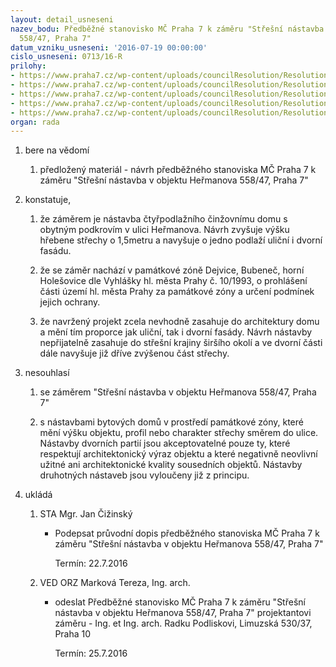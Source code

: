 ```yaml
---
layout: detail_usneseni
nazev_bodu: Předběžné stanovisko MČ Praha 7 k záměru "Střešní nástavba v objektu Heřmanova
  558/47, Praha 7"
datum_vzniku_usneseni: '2016-07-19 00:00:00'
cislo_usneseni: 0713/16-R
prilohy:
- https://www.praha7.cz/wp-content/uploads/councilResolution/Resolutions/27841/export/p1_duvod~83730.doc
- https://www.praha7.cz/wp-content/uploads/councilResolution/Resolutions/27841/export/P2_Navrh_pruvodniho_dopisu~83729.doc
- https://www.praha7.cz/wp-content/uploads/councilResolution/Resolutions/27841/export/p3zadost~83728.pdf
- https://www.praha7.cz/wp-content/uploads/councilResolution/Resolutions/27841/export/2016062406zapiskomrozHermanova55847~83726.doc
- https://www.praha7.cz/wp-content/uploads/councilResolution/Resolutions/27841/export/export~298255.pdf
organ: rada
---
```

<ol id="urzList" class="urzList_view"><li id="" class="urzClass1"><span name="1">bere na vědomí</span><ol class="urzOlClass"><li style="text-align: left;" id="" class="urzClass2"><span><p>předložený materiál - návrh předběžného stanoviska MČ Praha 7 k záměru "Střešní nástavba v objektu Heřmanova 558/47, Praha 7"</p></span></li></ol></li><li id="" class="urzClass1"><span name="50">konstatuje,</span><ol class="urzOlClass"><li style="text-align: left;" id="" class="urzClass2"><span><p>že záměrem je nástavba čtyřpodlažního činžovnímu domu s obytným podkrovím v ulici Heřmanova. Návrh zvyšuje výšku hřebene střechy o 1,5metru a navyšuje o jedno podlaží uliční i dvorní fasádu.</p></span></li><li style="text-align: left;" id="" class="urzClass2"><span><p>že se záměr nachází v památkové zóně Dejvice, Bubeneč, horní Holešovice dle Vyhlášky hl. města Prahy č. 10/1993, o prohlášení části území hl. města Prahy za památkové zóny a určení podmínek jejich ochrany.</p></span></li><li style="text-align: left;" id="" class="urzClass2"><span><p>že navržený projekt zcela nevhodně zasahuje do architektury domu a mění tím proporce jak uliční, tak i dvorní fasády. Návrh nástavby nepřijatelně zasahuje do střešní krajiny širšího okolí a ve dvorní části dále navyšuje již dříve zvýšenou část střechy.</p></span></li></ol></li><li id="" class="urzClass1"><span name="11">nesouhlasí</span><ol class="urzOlClass"><li style="text-align: left;" id="" class="urzClass2"><span><p>se záměrem "Střešní nástavba v objektu Heřmanova 558/47, Praha 7"<br></p></span></li><li style="text-align: left;" id="" class="urzClass2"><span><p>s nástavbami bytových domů v prostředí památkové zóny, které mění výšku objektu, profil nebo charakter střechy směrem do ulice. Nástavby dvorních partií jsou akceptovatelné pouze ty, které respektují architektonický výraz objektu a které negativně neovlivní užitné ani architektonické kvality sousedních objektů. Nástavby druhotných nástaveb jsou vyloučeny již z principu.</p></span></li></ol></li><li class="urzClass1" id="urzUkoly"><span name="1">ukládá</span><ol class="urzOlClass"><li class="urzClass2"><span><p>STA Mgr. Jan Čižinský</p></span><ul class="urzUlClass"><li class="urzClass3"><span><p>Podepsat průvodní dopis předběžného stanoviska MČ Praha 7 k záměru "Střešní nástavba v objektu Heřmanova 558/47, Praha 7"</p></span><span class="urzUkolTermin">  Termín:&nbsp;22.7.2016</span></li></ul></li><li class="urzClass2"><span><p>VED ORZ Marková Tereza, Ing. arch.</p></span><ul class="urzUlClass"><li class="urzClass3"><span><p>odeslat Předběžné stanovisko MČ Praha 7 k záměru "Střešní nástavba v objektu Heřmanova 558/47, Praha 7" projektantovi záměru - Ing. et Ing. arch. Radku Podliskovi, Limuzská 530/37, Praha 10</p></span><span class="urzUkolTermin">  Termín:&nbsp;25.7.2016</span></li></ul></li></ol></li></ol>